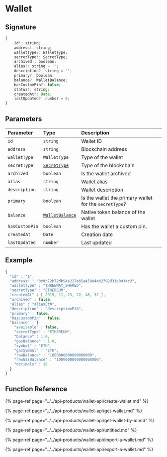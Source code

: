 # Wallet

## Signature

```javascript
{
    id!: string;
    address!: string;
    walletType?: WalletType;
    secretType!: SecretType;
    archived!: boolean;
    alias?: string = '';
    description?: string = '';
    primary?: boolean;
    balance?: WalletBalance;
    hasCustomPin?: false;
    status!: string;
    createdAt?: Date;
    lastUpdated?: number = 0;
}
```

## Parameters

| Parameter | Type | Description |
| :--- | :--- | :--- |
| `id` | `string` | Wallet ID |
| `address` | `string` | Blockchain address |
| `walletType` | `WalletType` | Type of the wallet |
| `secretType` | [`SecretType`]() | Type of the blockchain |
| `archived` | `boolean` | Is the wallet archived |
| `alias` | `string` | Wallet alias |
| `description` | `string` | Wallet description |
| `primary` | `boolean` | Is the wallet the primary wallet for the `secretType`? |
| `balance` | [`WalletBalance`](walletbalance.md) | Native token balance of the wallet |
| `hasCustomPin` | `boolean` | Has the wallet a custom pin. |
| `createdAt` | `Date` | Creation date |
| `lastUpdated` | `number` | Last updated |

## Example

```javascript
{
  "id" : "1",
  "address" : "0xdc72b72db54e227e65a45004ab2798d31e8934c2",
  "walletType" : "THREEWAY_SHARED",
  "secretType" : "ETHEREUM",
  "createdAt" : [ 2019, 11, 23, 22, 46, 32 ],
  "archived" : false,
  "alias" : "aliasEth",
  "description" : "descriptionEth",
  "primary" : false,
  "hasCustomPin" : false,
  "balance" : {
    "available" : false,
    "secretType" : "ETHEREUM",
    "balance" : 1.0,
    "gasBalance" : 1.0,
    "symbol" : "ETH",
    "gasSymbol" : "ETH",
    "rawBalance" : "1000000000000000000",
    "rawGasBalance" : "1000000000000000000",
    "decimals" : 18
  }
}
```

## Function Reference

{% page-ref page="../../api-products/wallet-api/create-wallet.md" %}

{% page-ref page="../../api-products/wallet-api/get-wallet.md" %}

{% page-ref page="../../api-products/wallet-api/get-wallet-by-id.md" %}

{% page-ref page="../../api-products/wallet-api/untitled.md" %}

{% page-ref page="../../api-products/wallet-api/import-a-wallet.md" %}

{% page-ref page="../../api-products/wallet-api/export-a-wallet.md" %}




